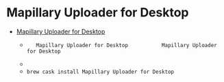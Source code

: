 # Mapillary Uploader for Desktop
- [Mapillary Uploader for Desktop](https://www.mapillary.com/desktop-uploader)
  -        Mapillary Uploader for Desktop           Mapillary Uploader for Desktop    
  - 
  - `brew cask install Mapillary Uploader for Desktop`
